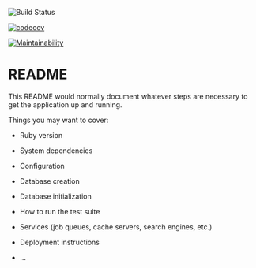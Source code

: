 ![Build Status](https://github.com/bchangg/rails_blog/actions/workflows/rails_ci.yml/badge.svg)

[![codecov](https://codecov.io/gh/bchangg/charitable/branch/main/graph/badge.svg?token=B49FSUFE4C)](https://codecov.io/gh/bchangg/charitable)

[![Maintainability](https://api.codeclimate.com/v1/badges/f671edeea6e827fce272/maintainability)](https://codeclimate.com/github/bchangg/charitable/maintainability)

# README

This README would normally document whatever steps are necessary to get the
application up and running.

Things you may want to cover:

* Ruby version

* System dependencies

* Configuration

* Database creation

* Database initialization

* How to run the test suite

* Services (job queues, cache servers, search engines, etc.)

* Deployment instructions

* ...
